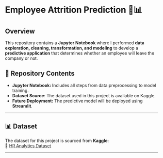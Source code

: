 # Employee Attrition Prediction 🏢📊

## Overview  
This repository contains a **Jupyter Notebook** where I performed **data exploration, cleaning, transformation, and modeling** to develop a **predictive application** that determines whether an employee will leave the company or not.  


## 📂 Repository Contents  
- **Jupyter Notebook:** Includes all steps from data preprocessing to model training.  
- **Dataset Source:** The dataset used in this project is available on Kaggle.  
- **Future Deployment:** The predictive model will be deployed using **Streamlit**.

---

## 📊 Dataset  
The dataset for this project is sourced from **Kaggle**:  
🔗 [HR Analytics Dataset](https://www.kaggle.com/datasets/saadharoon27/hr-analytics-dataset?resource=download)  

---
